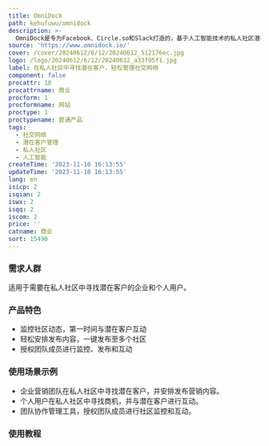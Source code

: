 ```yaml
---
title: OmniDock
path: kehufuwu/omnidock
description: >-
  OmniDock是专为Facebook、Circle.so和Slack打造的，基于人工智能技术的私人社区潜在客户管理工具。用户可以监控社区动态，第一时间与潜在客户互动，轻松安排发布内容，并授权团队成员进行监控、发布和互动。产品定位于帮助用户在私人社区中发现潜在客户，并提供多种付费和免费服务。
source: 'https://www.omnidock.io/'
cover: /cover/20240612/6/12/20240612_512176ec.jpg
logo: /logo/20240612/6/12/20240612_a33f95f1.jpg
label: 在私人社区中寻找潜在客户，轻松管理社交网络
component: false
procattr: 10
procattrname: 商业
procform: 1
procformname: 网站
proctype: 1
proctypename: 普通产品
tags:
  - 社交网络
  - 潜在客户管理
  - 私人社区
  - 人工智能
createTime: '2023-11-10 16:13:55'
updateTime: '2023-11-10 16:13:55'
lang: en
isicp: 2
isqian: 2
iswx: 2
isqq: 2
iscom: 2
price: ''
catname: 商业
sort: 15490
---
```




### 需求人群
适用于需要在私人社区中寻找潜在客户的企业和个人用户。

### 产品特色
- 监控社区动态，第一时间与潜在客户互动
- 轻松安排发布内容，一键发布至多个社区
- 授权团队成员进行监控、发布和互动

### 使用场景示例
- 企业营销团队在私人社区中寻找潜在客户，并安排发布营销内容。
- 个人用户在私人社区中寻找商机，并与潜在客户进行互动。
- 团队协作管理工具，授权团队成员进行社区监控和互动。

### 使用教程


  
